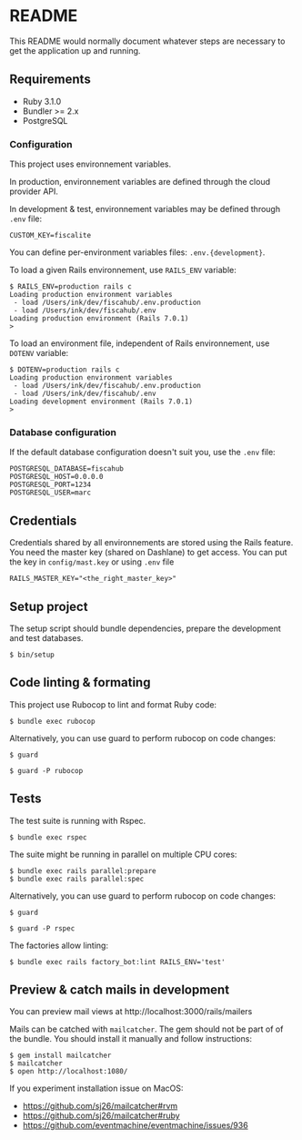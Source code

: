 # README

This README would normally document whatever steps are necessary to get the application up and running.

## Requirements

* Ruby 3.1.0
* Bundler >= 2.x
* PostgreSQL

### Configuration

This project uses environnement variables.

In production, environnement variables are defined through the cloud provider API.

In development & test, environnement variables may be defined through `.env` file:

```
CUSTOM_KEY=fiscalite
```

You can define per-environment variables files: `.env.{development}`.

To load a given Rails environnement, use `RAILS_ENV` variable:

```shell
$ RAILS_ENV=production rails c
Loading production environment variables
 - load /Users/ink/dev/fiscahub/.env.production
 - load /Users/ink/dev/fiscahub/.env
Loading production environment (Rails 7.0.1)
>
```

To load an environment file, independent of Rails environnement, use `DOTENV` variable:

```shell
$ DOTENV=production rails c
Loading production environment variables
 - load /Users/ink/dev/fiscahub/.env.production
 - load /Users/ink/dev/fiscahub/.env
Loading development environment (Rails 7.0.1)
>
```

### Database configuration

If the default database configuration doesn't suit you, use the `.env` file:

```
POSTGRESQL_DATABASE=fiscahub
POSTGRESQL_HOST=0.0.0.0
POSTGRESQL_PORT=1234
POSTGRESQL_USER=marc
```

## Credentials

Credentials shared by all environnements are stored using the Rails feature.
You need the master key (shared on Dashlane) to get access.
You can put the key in `config/mast.key` or using `.env` file

```
RAILS_MASTER_KEY="<the_right_master_key>"
```

## Setup project

The setup script should bundle dependencies, prepare the development and test databases.

```shell
$ bin/setup
```

## Code linting & formating

This project use Rubocop to lint and format Ruby code:

```shell
$ bundle exec rubocop
```

Alternatively, you can use guard to perform rubocop on code changes:

```shell
$ guard
```
```shell
$ guard -P rubocop
```

## Tests

The test suite is running with Rspec.

```shell
$ bundle exec rspec
```

The suite might be running in parallel on multiple CPU cores:

```shell
$ bundle exec rails parallel:prepare
$ bundle exec rails parallel:spec
```

Alternatively, you can use guard to perform rubocop on code changes:

```shell
$ guard
```
```shell
$ guard -P rspec
```

The factories allow linting:

```shell
$ bundle exec rails factory_bot:lint RAILS_ENV='test'
```

## Preview & catch mails in development

You can preview mail views at http://localhost:3000/rails/mailers

Mails can be catched with `mailcatcher`.
The gem should not be part of of the bundle.
You should install it manually and follow instructions:

```shell
$ gem install mailcatcher
$ mailcatcher
$ open http://localhost:1080/
```

If you experiment installation issue on MacOS:
* https://github.com/sj26/mailcatcher#rvm
* https://github.com/sj26/mailcatcher#ruby
* https://github.com/eventmachine/eventmachine/issues/936
